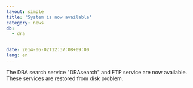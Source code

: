 ```yaml
---
layout: simple
title: 'System is now available'
category: news
db:
  - dra


date: 2014-06-02T12:37:08+09:00
lang: en
---
```


The DRA search service "DRAsearch" and FTP service are now available. These services are restored from disk problem.
